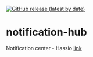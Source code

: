 [![GitHub release (latest by date)](https://img.shields.io/github/v/release/caiosweet/notification-hub)](https://github.com/caiosweet/notification-hub/releases)

# notification-hub 
Notification center - Hassio [link](https://github.com/caiosweet/notification-hub/releases/latest)
